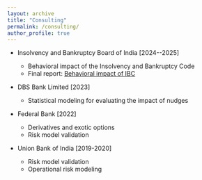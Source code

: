 ```yaml
---
layout: archive
title: "Consulting"
permalink: /consulting/
author_profile: true
---
```


- Insolvency and Bankruptcy Board of India [2024--2025]
  - Behavioral impact of the Insolvency and Bankruptcy Code 
  - Final report: [Behavioral impact of IBC](https://ibbi.gov.in/uploads/whatsnew/4dc7848e1993ef71f8a8de708f4c8e7e.pdf)
  
- DBS Bank Limited [2023]
  - Statistical modeling for evaluating the impact of nudges

- Federal Bank [2022]
  - Derivatives and exotic options
  - Risk model validation

- Union Bank of India [2019-2020]
  - Risk model validation
  - Operational risk modeling



